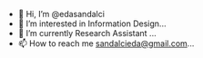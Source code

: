 - 👋 Hi, I’m @edasandalci
- 👀 I’m interested in Information Design...
- 🌱 I’m currently Research Assistant ...
- 📫 How to reach me sandalcieda@gmail.com...

<!---
edasandalci/edasandalci is a ✨ special ✨ repository because its `README.md` (this file) appears on your GitHub profile.
You can click the Preview link to take a look at your changes.
--->
